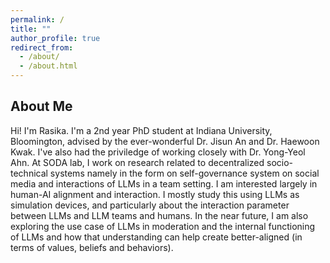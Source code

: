 ```yaml
---
permalink: /
title: ""
author_profile: true
redirect_from: 
  - /about/
  - /about.html
---
```


## About Me 
Hi! I'm Rasika. I'm a 2nd year PhD student at Indiana University, Bloomington, advised by the ever-wonderful Dr. Jisun An and Dr. Haewoon Kwak. I've also had the priviledge of working closely with Dr. Yong-Yeol Ahn. At SODA lab, I work on research related to decentralized socio-technical systems namely in the form on self-governance system on social media and interactions of LLMs in a team setting. I am interested largely in human-AI alignment and interaction. I mostly study this using LLMs as simulation devices, and particularly about the interaction parameter between LLMs and LLM teams and humans. In the near future, I am also exploring the use case of LLMs in moderation and the internal functioning of LLMs and how that understanding can help create better-aligned (in terms of values, beliefs and behaviors). 

